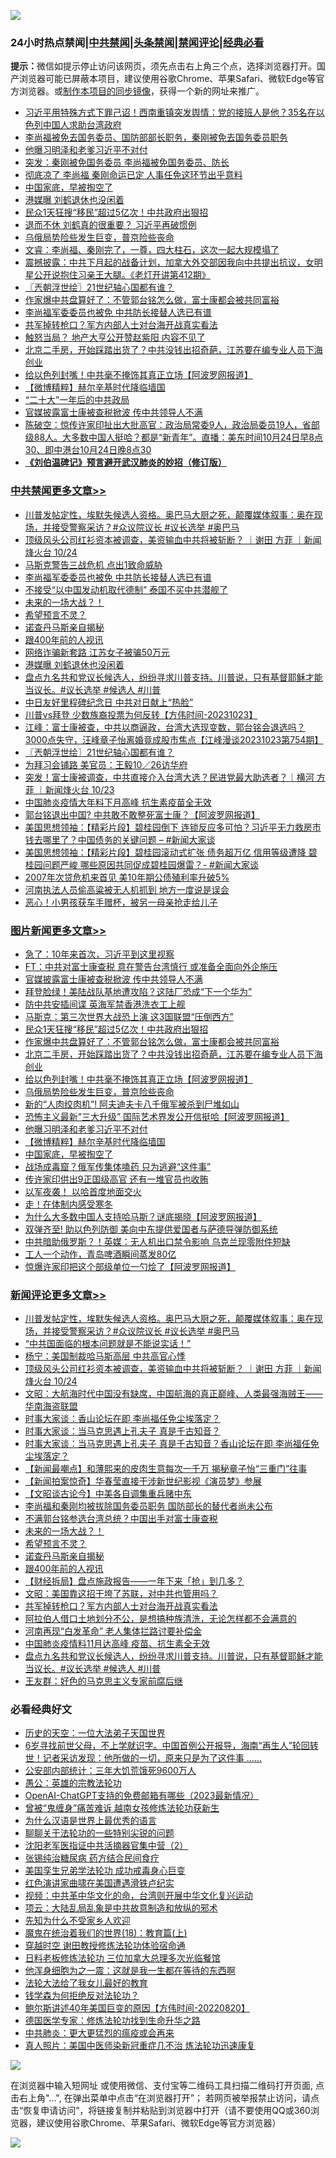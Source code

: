 ![](https://raw.githubusercontent.com/jsvpn/jsproxy/dev/64photo/fqnews-qr.jpg)

<div id="tt">
<h3>24小时热点禁闻|<a href="#%E4%B8%AD%E5%85%B1%E7%A6%81%E9%97%BB%E6%9B%B4%E5%A4%9A%E6%96%87%E7%AB%A0">中共禁闻</a>|<a href="#%E5%9B%BE%E7%89%87%E6%96%B0%E9%97%BB%E6%9B%B4%E5%A4%9A%E6%96%87%E7%AB%A0">头条禁闻</a>|<a href="#%E6%96%B0%E9%97%BB%E8%AF%84%E8%AE%BA%E6%9B%B4%E5%A4%9A%E6%96%87%E7%AB%A0">禁闻评论|<a href="#%E5%BF%85%E7%9C%8B%E7%BB%8F%E5%85%B8%E5%A5%BD%E6%96%87">经典必看</a></h3>
<div><b>提示：</b>微信如提示停止访问该网页，须先点击右上角三个点，选择浏览器打开。国产浏览器可能已屏蔽本项目，建议使用谷歌Chrome、苹果Safari、微软Edge等官方浏览器。或<a href="%E5%88%B6%E4%BD%9Cgit%E7%A6%81%E9%97%BB%E9%95%9C%E5%83%8F.md">制作本项目的同步镜像</a>，获得一个新的网址来推广。</div>
<ul>

<li><a href="/comments/20231024/1951374.md">习近平用特殊方式下罪己诏！西南重镇突发舆情：党的接班人是他？35名在以色列中国人求助台湾政府</a></li>
<li><a href="/headline/20231024/1951637.md">李尚福被免去国务委员、国防部部长职务，秦刚被免去国务委员职务</a></li>
<li><a href="/topimagenews/20231024/1951441.md">他曝习明泽和老爹习近平不对付</a></li>
<li><a href="/cnnews/20231024/1951638.md">突发：秦刚被免国务委员 李尚福被免国务委员、防长</a></li>
<li><a href="/baitai/20231024/1951688.md">彻底凉了 李尚福 秦刚命运已定 人事任免这环节出乎意料</a></li>
<li><a href="/topimagenews/20231024/1951383.md">中国家底，早被掏空了</a></li>
<li><a href="/cbnews/20231024/1951524.md">港媒曝 刘鹤退休也没闲着</a></li>
<li><a href="/topimagenews/20231024/1951602.md">民众1天狂搜“移民”超过5亿次！中共政府出狠招</a></li>
<li><a href="/baitai/20231024/1951593.md">退而不休 刘鹤真的很重要？ 习近平再破惯例</a></li>
<li><a href="/topimagenews/20231024/1951533.md">乌俄局势险些发生巨变，普京险些丧命</a></li>
<li><a href="/sohnews/20231024/1951684.md">文睿：李尚福、秦刚完了，一尊，四大柱石，这次一起大规模塌了</a></li>
<li><a href="/sohnews/20231024/1951547.md">震撼披露：中共下月起的战备计划，加拿大外交部因我向中共提出抗议，女明星公开说抱住习亲王大腿。《老灯开讲第412期》</a></li>
<li><a href="/cbnews/20231024/1951463.md">〖兲朝浮世绘〗21世纪轴心国都有谁？</a></li>
<li><a href="/topimagenews/20231024/1951601.md">作家爆中共盘算好了：不管郭台铭怎么做，富士康都会被共同富裕</a></li>
<li><a href="/cbnews/20231025/1951773.md">李尚福军委委员也被免 中共防长接替人选已有谱</a></li>
<li><a href="/comments/20231024/1951581.md">共军掉转枪口？军方内部人士对台海开战真实看法</a></li>
<li><a href="/baitai/20231024/1951641.md">触怒当局？ 地产大亨公开赞赵紫阳 内容不见了</a></li>
<li><a href="/topimagenews/20231024/1951576.md">北京二手房，开始踩踏出货了？中共没钱出招奇葩，江苏要在编专业人员下海创业</a></li>
<li><a href="/topimagenews/20231024/1951546.md">给以色列封嘴！中共毫不掩饰其真正立场【阿波罗网报道】</a></li>
<li><a href="/topimagenews/20231024/1951425.md">【微博精粹】赫尔辛基时代降临墙国</a></li>
<li><a href="/ssgc/20231024/1951669.md">“二十大”一年后的中共政局</a></li>
<li><a href="/topimagenews/20231024/1951734.md">官媒披露富士康被查税掀波 传中共领导人不满</a></li>
<li><a href="/sohnews/20231024/1951480.md">陈破空：惊传许家印扯出大批高官：政治局常委9人，政治局委员19人，省部级88人。大多数中国人挺哈？都是“新青年”。直播：美东时间10月24日早8点30、即中港台10月24日晚8点30</a></li>
<li><b><a href="/comments/20200207/1272816.md" target="_blank">《刘伯温碑记》预言避开武汉肺炎的妙招（修订版）</a></b></li>
</ul>
</div>

<div class="catlist">
<h3><a href="/cbnews/" target="_blank">中共禁闻</a><span><a href="/cbnews/" target="_blank" rel="nofollow">更多文章>></a></span></h3>
<ul>
<li><a href="/comments/20231025/1951868.md" target="_blank">川普发帖定性，埃默失候选人资格。奥巴马大厨之死，颠覆媒体叙事：奥在现场，并接受警察采访？#众议院议长 #议长选举 #奥巴马</a></li>
<li><a href="/comments/20231025/1951857.md" target="_blank">顶级风头公司红衫资本被调查，美资输血中共将被斩断？ ｜谢田 方菲 ｜新闻烽火台 10/24</a></li>
<li><a href="/cbnews/20231025/1951840.md" target="_blank">马斯克警告三战危机 点出1致命威胁</a></li>
<li><a href="/cbnews/20231025/1951773.md" target="_blank">李尚福军委委员也被免 中共防长接替人选已有谱</a></li>
<li><a href="/cbnews/20231025/1951772.md" target="_blank">不接受“以中国发动机取代德制” 泰国不买中共潜舰了</a></li>
<li><a href="/comments/20231024/1951694.md" target="_blank">未来的一场大战？！</a></li>
<li><a href="/comments/20231024/1951693.md" target="_blank">希望预言不灵？</a></li>
<li><a href="/comments/20231024/1951692.md" target="_blank">诺查丹马斯亲自揭秘</a></li>
<li><a href="/comments/20231024/1951691.md" target="_blank">跟400年前的人视讯</a></li>
<li><a href="/cbnews/20231024/1951534.md" target="_blank">网络诈骗新套路 江苏女子被骗50万元</a></li>
<li><a href="/cbnews/20231024/1951524.md" target="_blank">港媒曝 刘鹤退休也没闲着</a></li>
<li><a href="/comments/20231024/1951522.md" target="_blank">盘点九名共和党议长候选人，纷纷寻求川普支持。川普说，只有基督耶稣才能当议长。#议长选举 #候选人 #川普</a></li>
<li><a href="/cbnews/20231024/1951501.md" target="_blank">中日友好里程碑纪念日 中共对日献上“热脸”</a></li>
<li><a href="/comments/20231024/1951487.md" target="_blank">川普vs拜登 少数族裔投票为何反转【方伟时间-20231023】</a></li>
<li><a href="/cbnews/20231024/1951465.md" target="_blank">江峰：富士康被查，中共以商逼政，台湾大选现变数，郭台铭会退选吗？3000点失守，汪峰章子怡离婚竟成股市焦点【江峰漫谈20231023第754期】</a></li>
<li><a href="/cbnews/20231024/1951463.md" target="_blank">〖兲朝浮世绘〗21世纪轴心国都有谁？</a></li>
<li><a href="/cbnews/20231024/1951376.md" target="_blank">为拜习会铺路 美官员：王毅10／26访华府</a></li>
<li><a href="/comments/20231024/1951356.md" target="_blank">突发！富士康被调查，中共直接介入台湾大选？民进党最大助选者？｜横河 方菲 ｜新闻烽火台 10/23</a></li>
<li><a href="/cbnews/20231024/1951346.md" target="_blank">中国肺炎疫情大年料下月高峰 抗生素疫苗全无效</a></li>
<li><a href="/cbnews/20231024/1951293.md" target="_blank">郭台铭退出中国? 中共敢不敢整死富士康？【阿波罗网报道】</a></li>
<li><a href="/cbnews/20231024/1951282.md" target="_blank">美国思想领袖：【精彩片段】碧桂园倒下 连锁反应多可怕？习近平无力救房市 钱去哪里了？中国债务的关键问题 &#8211; #新闻大家谈</a></li>
<li><a href="/cbnews/20231024/1951274.md" target="_blank">美国思想领袖：【精彩片段】碧桂园滚动式扩张 债务超万亿 信用等级遭降 碧桂园问题严峻 哪些原因共同促成碧桂园爆雷？- #新闻大家谈</a></li>
<li><a href="/cbnews/20231024/1951232.md" target="_blank">2007年次贷危机来首见 美10年期公债殖利率升破5%</a></li>
<li><a href="/cbnews/20231024/1951222.md" target="_blank">河南执法人员偷高粱被无人机抓到 地方一度说是误会</a></li>
<li><a href="/cbnews/20231023/1951191.md" target="_blank">恶心！小男孩获车手赠杯，被另一母亲抢走给儿子</a></li>

</ul>
</div>
<div class="catlist">
<h3><a href="/topimagenews/" target="_blank">图片新闻</a><span><a href="/topimagenews/" target="_blank" rel="nofollow">更多文章>></a></span></h3>
<ul>
<li><a href="/topimagenews/20231025/1951835.md" target="_blank">急了：10年来首次，习近平到这里视察</a></li>
<li><a href="/topimagenews/20231025/1951778.md" target="_blank">FT：中共对富士康查税 意在警告台湾慎行 或准备全面向外企施压</a></li>
<li><a href="/topimagenews/20231024/1951734.md" target="_blank">官媒披露富士康被查税掀波 传中共领导人不满</a></li>
<li><a href="/topimagenews/20231024/1951719.md" target="_blank">拜登脸绿！美陆战队基地遭攻陷？这陆厂恐成“下一个华为”</a></li>
<li><a href="/topimagenews/20231024/1951718.md" target="_blank">防中共安插间谍 英海军禁香港洗衣工上舰</a></li>
<li><a href="/topimagenews/20231024/1951717.md" target="_blank">马斯克：第三次世界大战恐上演 这3国联盟“压倒西方”</a></li>
<li><a href="/topimagenews/20231024/1951602.md" target="_blank">民众1天狂搜“移民”超过5亿次！中共政府出狠招</a></li>
<li><a href="/topimagenews/20231024/1951601.md" target="_blank">作家爆中共盘算好了：不管郭台铭怎么做，富士康都会被共同富裕</a></li>
<li><a href="/topimagenews/20231024/1951576.md" target="_blank">北京二手房，开始踩踏出货了？中共没钱出招奇葩，江苏要在编专业人员下海创业</a></li>
<li><a href="/topimagenews/20231024/1951546.md" target="_blank">给以色列封嘴！中共毫不掩饰其真正立场【阿波罗网报道】</a></li>
<li><a href="/topimagenews/20231024/1951533.md" target="_blank">乌俄局势险些发生巨变，普京险些丧命</a></li>
<li><a href="/topimagenews/20231024/1951523.md" target="_blank">新的“人肉绞肉机”! 阿夫迪夫卡八千俄军被杀到尸堆如山</a></li>
<li><a href="/topimagenews/20231024/1951514.md" target="_blank">恐怖主义最新&#8221;三大升级&#8221; 国际艺术界发公开信挺哈【阿波罗网报道】</a></li>
<li><a href="/topimagenews/20231024/1951441.md" target="_blank">他曝习明泽和老爹习近平不对付</a></li>
<li><a href="/topimagenews/20231024/1951425.md" target="_blank">【微博精粹】赫尔辛基时代降临墙国</a></li>
<li><a href="/topimagenews/20231024/1951383.md" target="_blank">中国家底，早被掏空了</a></li>
<li><a href="/topimagenews/20231024/1951375.md" target="_blank">战场成毒窟？俄军传集体嗑药 只为逃避“这件事”</a></li>
<li><a href="/topimagenews/20231024/1951345.md" target="_blank">传许家印供出9正国级高官 还有一堆官员也收贿</a></li>
<li><a href="/topimagenews/20231024/1951344.md" target="_blank">以军夜袭！ 以哈首度地面交火</a></li>
<li><a href="/topimagenews/20231024/1951343.md" target="_blank">走！在体制内感受寒冬</a></li>
<li><a href="/topimagenews/20231024/1951301.md" target="_blank">为什么大多数中国人支持哈马斯？谜底揭晓【阿波罗网报道】</a></li>
<li><a href="/topimagenews/20231023/1951065.md" target="_blank">双弹齐至! 助以色列防御 美向中东提供爱国者与萨德导弹防御系统</a></li>
<li><a href="/topimagenews/20231023/1951064.md" target="_blank">中共暗助俄罗斯？！英媒：无人机出口禁令影响 乌克兰现零附件短缺</a></li>
<li><a href="/topimagenews/20231023/1951032.md" target="_blank">工人一个动作，青岛啤酒瞬间蒸发80亿</a></li>
<li><a href="/topimagenews/20231023/1951024.md" target="_blank">惊爆许家印把这个部级单位一勺烩了【阿波罗网报道】</a></li>

</ul>
</div>
<div class="catlist">
<h3><a href="/comments/" target="_blank">新闻评论</a><span><a href="/comments/" target="_blank" rel="nofollow">更多文章>></a></span></h3>
<ul>
<li><a href="/comments/20231025/1951868.md" target="_blank">川普发帖定性，埃默失候选人资格。奥巴马大厨之死，颠覆媒体叙事：奥在现场，并接受警察采访？#众议院议长 #议长选举 #奥巴马</a></li>
<li><a href="/comments/20231025/1951860.md" target="_blank">“中共国面临的根本问题就是不能说实话！”</a></li>
<li><a href="/comments/20231025/1951859.md" target="_blank">杨宁：美国制裁哈马斯高层 中共高官心悸</a></li>
<li><a href="/comments/20231025/1951857.md" target="_blank">顶级风头公司红衫资本被调查，美资输血中共将被斩断？ ｜谢田 方菲 ｜新闻烽火台 10/24</a></li>
<li><a href="/comments/20231025/1951839.md" target="_blank">文昭：大航海时代中国没有缺席，中国航海的真正巅峰、人类最强海贼王——华南海盗联盟</a></li>
<li><a href="/comments/20231024/1951745.md" target="_blank">时事大家谈：香山论坛在即 李尚福任免尘埃落定？</a></li>
<li><a href="/comments/20231024/1951744.md" target="_blank">时事大家谈：当马克思遇上孔夫子 真是千古知音？</a></li>
<li><a href="/comments/20231024/1951728.md" target="_blank">时事大家谈：当马克思遇上孔夫子 真是千古知音？香山论坛在即 李尚福任免尘埃落定？</a></li>
<li><a href="/comments/20231024/1951701.md" target="_blank">【新闻最嘲点】和薄熙来的皮肉生意每次一千万 揭秘章子怡“三重门”往事</a></li>
<li><a href="/comments/20231024/1951700.md" target="_blank">【新闻拍案惊奇】华春莹直接干涉新世纪影视《演员梦》参展</a></li>
<li><a href="/comments/20231024/1951699.md" target="_blank">【文昭谈古论今】中美各自调集重兵赌中东</a></li>
<li><a href="/comments/20231024/1951698.md" target="_blank">李尚福和秦刚均被拔除国务委员职务 国防部长的替代者尚未公布</a></li>
<li><a href="/comments/20231024/1951697.md" target="_blank">不满郭台铭参选台湾总统？中国出手对富士康查税</a></li>
<li><a href="/comments/20231024/1951694.md" target="_blank">未来的一场大战？！</a></li>
<li><a href="/comments/20231024/1951693.md" target="_blank">希望预言不灵？</a></li>
<li><a href="/comments/20231024/1951692.md" target="_blank">诺查丹马斯亲自揭秘</a></li>
<li><a href="/comments/20231024/1951691.md" target="_blank">跟400年前的人视讯</a></li>
<li><a href="/comments/20231024/1951663.md" target="_blank">【财经拆局】盘点施政报告——一年下来「抢」到几多？</a></li>
<li><a href="/comments/20231024/1951612.md" target="_blank">文昭：美国靠这招干垮了苏联，对中共也管用吗？</a></li>
<li><a href="/comments/20231024/1951581.md" target="_blank">共军掉转枪口？军方内部人士对台海开战真实看法</a></li>
<li><a href="/comments/20231024/1951579.md" target="_blank">阿拉伯人借口土地划分不公，是想搞种族清洗，无论怎样都不会满意的</a></li>
<li><a href="/comments/20231024/1951554.md" target="_blank">河南再现“白发革命” 老人集体拦路讨要补偿金</a></li>
<li><a href="/comments/20231024/1951553.md" target="_blank">中国肺炎疫情料11月达高峰 疫苗、抗生素全无效</a></li>
<li><a href="/comments/20231024/1951522.md" target="_blank">盘点九名共和党议长候选人，纷纷寻求川普支持。川普说，只有基督耶稣才能当议长。#议长选举 #候选人 #川普</a></li>
<li><a href="/comments/20231024/1951505.md" target="_blank">王友群：好色的马克思主义专家前腐后继</a></li>

</ul>
</div>

<div class="catlist">
<h3>必看经典好文</h3>
<ul>
<li><a href="/tculture/20121025/73067.md" target="_blank">历史的天空：一位大法弟子天国世界</a></li>
<li><a href="/comments/20210716/1588420.md" target="_blank">6岁寻找前世父母，不上学就识字。中国首例公开报导，海南“再生人”轮回转世！记者采访发现：他所做的一切，原来只是为了这件事 &#8230;&#8230;</a></li>
<li><a href="/comments/20200515/220430.md" target="_blank">公安部内部统计：三年大饥荒饿死9600万人</a></li>
<li><a href="/comments/20200313/1292991.md" target="_blank">愚公：英雄的宗教法轮功</a></li>
<li><a href="/comments/20230515/1884431.md" target="_blank">OpenAI-ChatGPT支持的免费邮箱有哪些（2023最新情况）</a></li>
<li><a href="/comments/20211125/1657403.md" target="_blank">曾被“鬼缠身”痛苦难诉 越南女孩修炼法轮功获新生</a></li>
<li><a href="/ssgc/20200820/1382763.md" target="_blank">为什么汉语是世界上最优秀的语言</a></li>
<li><a href="/comments/20190417/1114875.md" target="_blank">聊聊关于法轮功的一些特别尖锐的问题</a></li>
<li><a href="/comments/20221222/1826761.md" target="_blank">沈阳老军医指证中共活摘器官集中营（2）</a></li>
<li><a href="/comments/20230430/1878187.md" target="_blank">张锡纯治糖尿病 药方结合民间食疗</a></li>
<li><a href="/comments/20210509/1542373.md" target="_blank">美国孪生兄弟学法轮功 成功戒毒身心巨变</a></li>
<li><a href="/lishi/20140517/664349.md" target="_blank">红色演讲家曲啸在美国遭遇滑铁卢纪实</a></li>
<li><a href="/comments/20220119/1681422.md" target="_blank">视频：中共革中华文化的命，台湾则开展中华文化复兴运动</a></li>
<li><a href="/comments/20220730/1764893.md" target="_blank">项云：大陆乱局乱象是中共故意制造和放纵的邪术</a></li>
<li><a href="/comments/20200620/1346848.md" target="_blank">先知为什么不受家乡人欢迎</a></li>
<li><a href="/topimagenews/20180701/965109.md" target="_blank">魔鬼在统治着我们的世界(18)：教育篇(上)</a></li>
<li><a href="/comments/20200511/1322384.md" target="_blank">穿越时空 谢田教授修炼法轮功体验宿命通</a></li>
<li><a href="/comments/20200531/1337359.md" target="_blank">日料老板修炼法轮功 三位加拿大总理多次光临餐馆</a></li>
<li><a href="/topimagenews/20210219/1489990.md" target="_blank">他浑身细胞为之一震：这就是我一生都在等待的东西啊</a></li>
<li><a href="/cbnews/20200516/1329218.md" target="_blank">法轮大法给了我女儿最好的教育</a></li>
<li><a href="/comments/20210123/1473430.md" target="_blank">钱学森为何拒绝反对法轮功？</a></li>
<li><a href="/bannedvideo/20220821/1774387.md" target="_blank">鲍尔斯讲述40年美国巨变的原因【方伟时间-20220820】</a></li>
<li><a href="/comments/20200607/783186.md" target="_blank">德国医学专家：修炼法轮功找到生命升华之路</a></li>
<li><a href="/comments/20200211/1275071.md" target="_blank">中共肺炎：更大更猛烈的瘟疫或会再来</a></li>
<li><a href="/comments/20210215/1487728.md" target="_blank">真人照片：美国中医师染新冠重症几不治 炼法轮功迅速康复</a></li>

</ul>
</div>

![](https://raw.githubusercontent.com/jsvpn/jsproxy/dev/64photo/fqnews-qr.jpg)

在浏览器中输入短网址 或使用微信、支付宝等二维码工具扫描二维码打开页面, 点击右上角"...", 在弹出菜单中点击“在浏览器打开”； 若网页被举报禁止访问，请点击“恢复申请访问”，将链接复制并粘贴到浏览器中打开（请不要使用QQ或360浏览器，建议使用谷歌Chrome、苹果Safari、微软Edge等官方浏览器）

![](https://raw.githubusercontent.com/jsvpn/jsproxy/dev/64photo/wx.jpg)